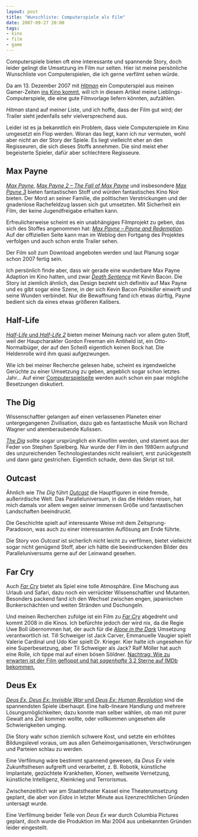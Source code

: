 ```yaml
---
layout: post
title: "Wunschliste: Computerspiele als Film"
date: 2007-09-27 20:00
tags: 
- kino
- film
- game
---
```


Computerspiele bieten oft eine interessante und spannende Story, doch leider gelingt die Umsetzung im Film nur selten. Hier ist meine persönliche Wunschliste von Computerspielen, die ich gerne verfilmt sehen würde.

<!-- more -->

Da am 13. Dezember 2007 mit <cite>[Hitman](http://de.wikipedia.org/wiki/Hitman_(Computerspiel))</cite> ein Computerspiel aus meinen Gamer-Zeiten [ins Kino kommt](http://www.hitmanmovie.com/), will ich in diesem Artikel meine Lieblings-Computerspiele, die eine gute Filmvorlage liefern könnten,  aufzählen.

<cite>Hitman</cite> stand auf meiner Liste, und ich hoffe, dass der Film gut wird; der Trailer sieht jedenfalls sehr vielversprechend aus.

Leider ist es ja bekanntlich ein Problem, dass viele Computerspiele im Kino umgesetzt ein Flop werden. Woran das liegt, kann ich nur vermuten, wohl aber nicht an der Story der Spiele. Es liegt vielleicht eher an den Regisseuren, die sich dieses Stoffs annehmen. Die sind meist eher begeisterte Spieler, dafür aber schlechtere Regisseure.

## Max Payne

<cite>[Max Payne](http://www.rockstargames.com/maxpayne/splash.html)</cite>, <cite>[Max Payne 2 – The Fall of Max Payne](http://www.rockstargames.com/maxpayne2/)</cite> und insbesondere <cite>[Max Payne 3](http://www.rockstargames.com/maxpayne3/)</cite> bieten fantastischen Stoff und würden fantastisches Kino Noir bieten. Der Mord an seiner Familie, die politischen Verstrickungen und der gnadenlose Rachefeldzug lassen sich gut umsetzten. Mit Sicherheit ein Film, der keine Jugendfreigabe erhalten kann.

Erfreulicherweise scheint es ein unabhängiges Filmprojekt zu geben, das sich des Stoffes angenommen hat: <cite>[Max Payne – Payne and Redemption](http://www.payneandredemption.com/)</cite>. Auf der offiziellen Seite kann man im Weblog den Fortgang des Projektes verfolgen und auch schon erste Trailer sehen.

Der Film soll zum Download angeboten werden und laut Planung sogar schon 2007 fertig sein.

Ich persönlich finde aber, dass wir gerade eine wunderbare Max Payne Adaption im Kino hatten, und zwar <cite>[Death Sentence](http://www.imdb.com/title/tt0804461/)</cite> mit Kevin Bacon. Die Story ist ziemlich ähnlich, das Design bezieht sich definitiv auf Max Payne und es gibt sogar eine Szene, in der sich Kevin Bacon *Painkiller* einwirft und seine Wunden verbindet. Nur die Bewaffnung fand ich etwas dürftig, Payne bedient sich da eines etwas größeren Kalibers.

## Half-Life

[<cite>Half-Life</cite> und <cite>Half-Life 2</cite>](http://www.half-life.com/) bieten meiner Meinung nach vor allem guten Stoff, weil der Haupcharakter Gordon Freeman ein Antiheld ist, ein Otto-Normalbüger, der auf den Scheiß eigentlich keinen Bock hat. Die Heldenrolle wird ihm quasi aufgezwungen.

Wie ich bei meiner Recherche gelesen habe, scheint es irgendwelche Gerüchte zu einer Umsetzung zu geben, angeblich sogar schon letztes Jahr… Auf einer [Computerspielseite](http://gameservercheck.de/news,276,Half-Life_2_Der_FILM_eventuell_2006_im_Kino.html) werden auch schon ein paar mögliche Besetzungen diskutiert.

## The Dig

Wissenschaftler gelangen auf einen verlassenen Planeten einer untergegangenen Zivilisation, dazu gab es fantastische Musik von Richard Wagner und atemberaubende Kulissen.

<cite>[The Dig](http://de.wikipedia.org/wiki/The_Dig)</cite> sollte sogar ursprünglich ein Kinofilm werden, und stammt aus der Feder von Stephen Spielberg. Nur wurde der Film in den 1980ern aufgrund des unzureichenden Technologiestandes nicht realisiert, erst zurückgestellt und dann ganz gestrichen. Eigentlich schade, denn das Skript ist toll.

## Outcast

Ähnlich wie <cite>The Dig</cite> führt <cite>[Outcast](http://de.wikipedia.org/wiki/Outcast)</cite> die Hauptfiguren in eine fremde, außerirdische Welt. Das Paralleluniversum, in das die Helden reisen, hat mich damals vor allem wegen seiner immensen Größe und fantastischen Landschaften beeindruckt.

Die Geschichte spielt auf interessante Weise mit dem Zeitsprung-Paradoxon, was auch zu einer interessanten Auflösung am Ende führte.

Die Story von <cite>Outcast</cite> ist sicherlich nicht leicht zu verfilmen, bietet vielleicht sogar nicht genügend Stoff, aber ich hätte die beeindruckenden Bilder des Paralleluniversums gerne auf der Leinwand gesehen.

## Far Cry

Auch <cite>[Far Cry](http://farcry.de.ubi.com/)</cite> bietet als Spiel eine tolle Atmosphäre. Eine Mischung aus Urlaub und Safari, dazu noch ein verrückter Wissenschaftler und Mutanten. Besonders packend fand ich den Wechsel zwischen engen, japanischen Bunkerschächten und weiten Stränden und Dschungeln.

Und meinen Recherchen zufolge ist ein Film zu <cite>[Far Cry](http://www.imdb.de/title/tt0400426/)</cite> abgedreht und kommt 2008 in die Kinos. Ich befürchte jedoch der wird nix, da die Regie Uwe Boll übernommen hat, der auch für die <cite>[Alone in the Dark](http://www.imdb.de/title/tt0369226/)</cite> Umsetzung verantwortlich ist. Till Schweiger ist Jack Carver, Emmanuelle Vaugier spielt Valerie Cardinal und Udo Kier spielt Dr. Krieger. Kier halte ich ungesehen für eine Superbesetzung, aber Til Schweiger als Jack? Ralf Möller hat auch eine Rolle, ich tippe mal auf einen bösen Söldner. <ins datetime="2012-08-16T18:00">Nachtrag: Wie zu erwarten ist der Film gefloppt und hat *sagenhafte* 3,2 Sterne auf IMDb bekommen.</ins>

## Deus Ex

[<cite>Deus Ex</cite>, <cite>Deus Ex: Invisible War</cite> und <cite>Deus Ex: Human Revolution</cite>](http://www.deusex.com/) sind die spannendsten Spiele überhaupt. Eine halb-lineare Handlung und mehrere Lösungsmöglichkeiten; dazu konnte man selber wählen, ob man mit purer Gewalt ans Ziel kommen wollte, oder vollkommen ungesehen alle Schwierigkeiten umging.

Die Story wahr schon ziemlich schwere Kost, und setzte ein erhöhtes Bildungslevel voraus, um aus allen Geheimorganisationen, Verschwörungen und Parteien schlau zu werden.

Eine Verfilmung wäre bestimmt spannend gewesen, da <cite>Deus Ex</cite> viele Zukunftsthesen aufgreift und verarbeitet, z. B. Robotik, künstliche Implantate, gezüchtete Krankheiten, Klonen, weltweite Vernetzung, künstliche Intelligenz, Kleinkrieg und Terrorismus.

Zwischenzeitlich war am Staatstheater Kassel eine Theaterumsetzung geplant, die aber von <cite>Eidos</cite> in letzter Minute aus lizenzrechtlichen Gründen untersagt wurde.

Eine Verfilmung beider Teile von <cite>Deus Ex</cite> war durch Columbia Pictures geplant, doch wurde die Produktion im Mai 2004 aus unbekannten Gründen leider eingestellt.
